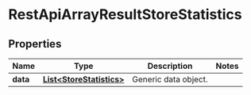 
# RestApiArrayResultStoreStatistics

## Properties
Name | Type | Description | Notes
------------ | ------------- | ------------- | -------------
**data** | [**List&lt;StoreStatistics&gt;**](StoreStatistics.md) | Generic data object. | 



